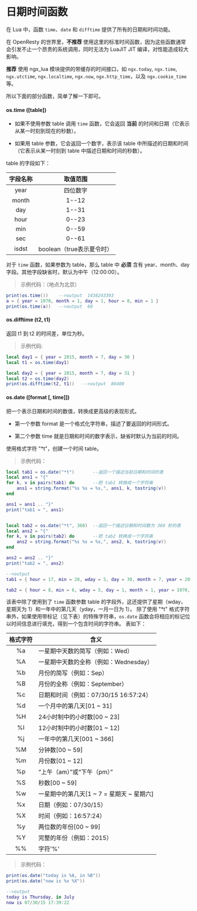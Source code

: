 # 日期时间函数

在 Lua 中，函数 `time`、`date` 和 `difftime` 提供了所有的日期和时间功能。

在 OpenResty 的世界里，**不推荐** 使用这里的标准时间函数，因为这些函数通常会引发不止一个昂贵的系统调用，同时无法为 LuaJIT JIT 编译，对性能造成较大影响。

**推荐** 使用 ngx_lua 模块提供的带缓存的时间接口，如 `ngx.today`, `ngx.time`, `ngx.utctime`,
`ngx.localtime`, `ngx.now`, `ngx.http_time`，以及 `ngx.cookie_time` 等。

所以下面的部分函数，简单了解一下即可。

#### os.time ([table])

- 如果不使用参数 table 调用 `time` 函数，它会返回 **当前** 的时间和日期（它表示从某一时刻到现在的秒数）。

- 如果用 table 参数，它会返回一个数字，表示该 table 中所描述的日期和时间（它表示从某一时刻到 table 中描述日期和时间的秒数）。

table 的字段如下：

|字段名称|取值范围|
|:------:|:------:|
|year|四位数字|
|month|1--12|
|day|1--31|
|hour|0--23|
|min|0--59|
|sec|0--61|
|isdst|boolean（true表示夏令时）|

对于 `time` 函数，如果参数为 table，那么 table 中 **必须** 含有 year、month、day 字段。其他字段缺省时，默认为中午（12:00:00）。

>示例代码：（地点为北京）

```lua
print(os.time())    -->output  1438243393
a = { year = 1970, month = 1, day = 1, hour = 8, min = 1 }
print(os.time(a))   -->output  60
```

#### os.difftime (t2, t1)

返回 t1 到 t2 的时间差，单位为秒。

>示例代码:

```lua
local day1 = { year = 2015, month = 7, day = 30 }
local t1 = os.time(day1)

local day2 = { year = 2015, month = 7, day = 31 }
local t2 = os.time(day2)
print(os.difftime(t2, t1))   -->output  86400
```

#### os.date ([format [, time]])

把一个表示日期和时间的数值，转换成更高级的表现形式。

- 第一个参数 format 是一个格式化字符串，描述了要返回的时间形式。

- 第二个参数 time 就是日期和时间的数字表示，缺省时默认为当前的时间。

使用格式字符 "\*t"，创建一个时间 table。

> 示例代码：

```lua
local tab1 = os.date("*t")       --返回一个描述当前日期和时间的表
local ans1 = "{"
for k, v in pairs(tab1) do       --把 tab1 转换成一个字符串
    ans1 = string.format("%s %s = %s,", ans1, k, tostring(v))
end

ans1 = ans1 .. "}"
print("tab1 = ", ans1)


local tab2 = os.date("*t", 360)  --返回一个描述日期和时间数为 360 秒的表
local ans2 = "{"
for k, v in pairs(tab2) do       --把 tab2 转换成一个字符串
    ans2 = string.format("%s %s = %s,", ans2, k, tostring(v))
end

ans2 = ans2 .. "}"
print("tab2 = ", ans2)

-->output
tab1 = { hour = 17, min = 28, wday = 5, day = 30, month = 7, year = 2015, sec = 10, yday = 211, isdst = false,}

tab2 = { hour = 8, min = 6, wday = 5, day = 1, month = 1, year = 1970, sec = 0, yday = 1, isdst = false,}
```

该表中除了使用到了 `time` 函数参数 table 的字段外，这还提供了星期（wday，星期天为 1）和一年中的第几天（yday，一月一日为 1）。
除了使用 "\*t" 格式字符串外，如果使用带标记（见下表）的特殊字符串，`os.date` 函数会将相应的标记位以时间信息进行填充，得到一个包含时间的字符串。
表如下：

|格式字符|含义|
|:------:|------|
|%a|一星期中天数的简写（例如：Wed）|
|%A|一星期中天数的全称（例如：Wednesday）|
|%b|月份的简写（例如：Sep）|
|%B|月份的全称（例如：September）|
|%c|日期和时间（例如：07/30/15 16:57:24）|
|%d|一个月中的第几天[01 ~ 31]|
|%H|24小时制中的小时数[00 ~ 23]|
|%I|12小时制中的小时数[01 ~ 12]|
|%j|一年中的第几天[001 ~ 366]|
|%M|分钟数[00 ~ 59]|
|%m|月份数[01 ~ 12]|
|%p|“上午（am）”或“下午（pm）”|
|%S|秒数[00 ~ 59]|
|%w|一星期中的第几天[1 ~ 7 = 星期天 ~ 星期六]|
|%x|日期（例如：07/30/15）|
|%X|时间（例如：16:57:24）|
|%y|两位数的年份[00 ~ 99]|
|%Y|完整的年份（例如：2015）|
|%%|字符'%'|

> 示例代码：

```lua
print(os.date("today is %A, in %B"))
print(os.date("now is %x %X"))

-->output
today is Thursday, in July
now is 07/30/15 17:39:22
```
